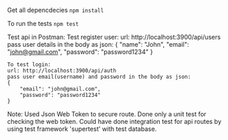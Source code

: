 Get all depencdecies
`npm install`

To run the tests
`npm test`

Test api in Postman:
Test register user:
url: http://localhost:3900/api/users
pass user details in the body as json:
{
"name": "John",
"email": "john@gmail.com",
"password": "password1234"
}

    To test login:
    url: http://localhost:3900/api/auth
    pass user email(username) and password in the body as json:
    {
        "email": "john@gmail.com",
        "password": "password1234"
    }

Note:
Used Json Web Token to secure route.
Done only a unit test for checking the web token.
Could have done integration test for api routes by using test framework 'supertest' with test database.
